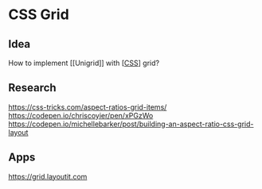 # CSS Grid

## Idea

How to implement [[Unigrid]] with [[CSS]] grid?

## Research

https://css-tricks.com/aspect-ratios-grid-items/
https://codepen.io/chriscoyier/pen/xPGzWo
https://codepen.io/michellebarker/post/building-an-aspect-ratio-css-grid-layout

## Apps

https://grid.layoutit.com

[//begin]: # "Autogenerated link references for markdown compatibility"
[CSS]: css "CSS"
[//end]: # "Autogenerated link references"